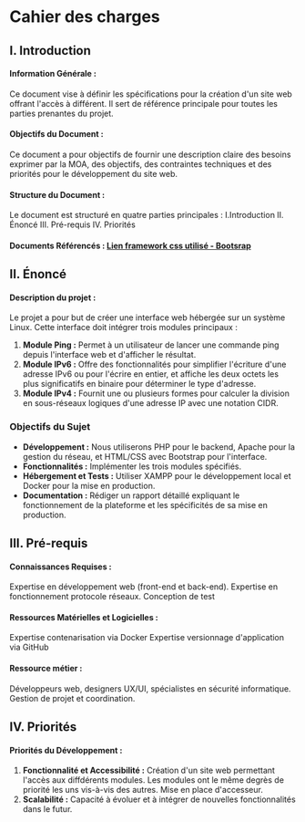# Cahier des charges

## I. Introduction

#### Information Générale :
Ce document vise à définir les spécifications pour la création d'un site web offrant l'accès à différent. Il sert de référence principale pour toutes les parties prenantes du projet.

#### Objectifs du Document :
Ce document a pour objectifs de fournir une description claire des besoins exprimer par la MOA, des objectifs, des contraintes techniques et des priorités pour le développement du site web.

#### Structure du Document :
Le document est structuré en quatre parties principales : I.Introduction II. Énoncé III. Pré-requis IV. Priorités

#### Documents Référencés : [Lien framework css utilisé - Bootsrap](https://getbootstrap.com/docs/5.3/getting-started/introduction/)

## II. Énoncé

#### Description du projet :

Le projet a pour but de créer une interface web hébergée sur un système Linux. Cette interface doit intégrer trois modules principaux :

1. **Module Ping :** Permet à un utilisateur de lancer une commande ping depuis l'interface web et d'afficher le résultat.
2. **Module IPv6 :** Offre des fonctionnalités pour simplifier l'écriture d'une adresse IPv6 ou pour l'écrire en entier, et affiche les deux octets les plus significatifs en binaire pour déterminer le type d'adresse.
3. **Module IPv4 :** Fournit une ou plusieurs formes pour calculer la division en sous-réseaux logiques d'une adresse IP avec une notation CIDR.

### Objectifs du Sujet

- **Développement :** Nous utiliserons PHP pour le backend, Apache pour la gestion du réseau, et HTML/CSS avec Bootstrap pour l'interface.
- **Fonctionnalités :** Implémenter les trois modules spécifiés.
- **Hébergement et Tests :** Utiliser XAMPP pour le développement local et Docker pour la mise en production.
- **Documentation :** Rédiger un rapport détaillé expliquant le fonctionnement de la plateforme et les spécificités de sa mise en production.

## III. Pré-requis

#### Connaissances Requises :
Expertise en développement web (front-end et back-end). Expertise en fonctionnement protocole réseaux. Conception de test

#### Ressources Matérielles et Logicielles :
Expertise contenarisation via Docker Expertise versionnage d'application via GitHub

#### Ressource métier :
Développeurs web, designers UX/UI, spécialistes en sécurité informatique. Gestion de projet et coordination.

## IV. Priorités

#### Priorités du Développement :

1. **Fonctionnalité et Accessibilité :**
Création d'un site web permettant l'accès aux diffdérents modules. Les modules ont le même degrès de priorité les uns vis-à-vis des autres. Mise en place d'accesseur.
1. **Scalabilité :**
Capacité à évoluer et à intégrer de nouvelles fonctionnalités dans le futur.